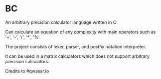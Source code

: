 # BC
An arbitrary precision calculator language written in C

Can calculate an equation of any complexity with main operators such as '+', '-', '/', '*', '%'.

The project consists of lexer, parser, and postfix notation interpreter.

It can be used in a matrix calculators which does not support arbitrary precision calculators.

Credits to #qwasar.io
